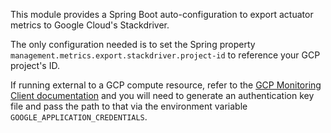 This module provides a Spring Boot auto-configuration to export actuator metrics to 
Google Cloud's Stackdriver.

The only configuration needed is to set the Spring property
`management.metrics.export.stackdriver.project-id` to reference your GCP project's ID.

If running external to a GCP compute resource, refer to the 
[GCP Monitoring Client documentation](https://cloud.google.com/monitoring/docs/reference/libraries#setting_up_authentication)
and you will need to generate an authentication key file and pass the path to that via the
environment variable `GOOGLE_APPLICATION_CREDENTIALS`.